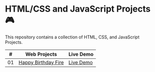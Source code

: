 # HTML/CSS and JavaScript Projects 🎮

This repository contains a collection of HTML, CSS, and JavaScript Projects.

|  #  | Web Projects                                                                              | Live Demo                                                                 |
| :-: | ----------------------------------------------------------------------------------------- | ------------------------------------------------------------------------- |
| 01  | [Happy Birthday Fire](https://github.com/codetap-org/web-projects/tree/main/happy-birthday-fire) | [Live Demo](https://codetap-org.github.io/web-games/happy-birthday-fire/) |
